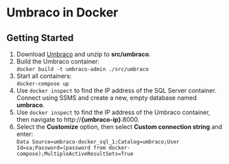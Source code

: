 # Umbraco in Docker

## Getting Started

1. Download [Umbraco](https://umbraco.com/) and unzip to **src/umbraco**.
1. Build the Umbraco container:  
    `docker build -t umbraco-admin ./src/umbraco`
1. Start all containers:  
    `docker-compose up`
1. Use `docker inspect` to find the IP address of the SQL Server container.  Connect using SSMS and create a new, empty database named **umbraco**.
1. Use `docker inspect` to find the IP address of the Umbraco container, then navigate to http://**{umbraco-ip}**:8000.
1. Select the **Customize** option, then select **Custom connection string** and enter:  
    `Data Source=umbraco-docker_sql_1;Catalog=umbraco;User Id=sa;Password=(password from docker-compose);MultipleActiveResultSets=True`

